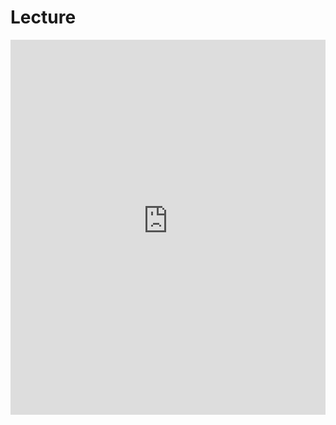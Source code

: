 # Lecture

<iframe src='https://thelogicalgrammar.github.io/ESSLLI22_langevo/Lecture_2.1.pdf' width='100%' height='600px' frameborder='0'>
